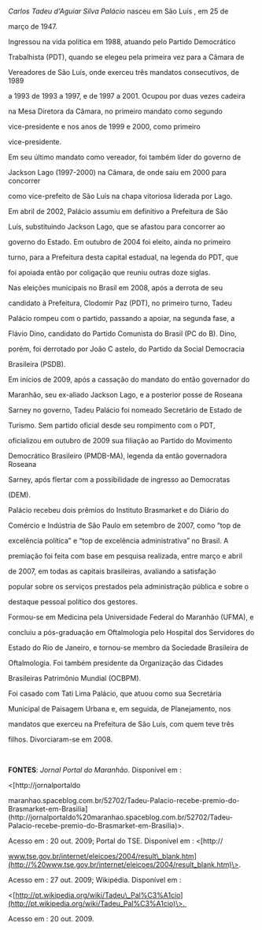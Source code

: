 

 



 



*Carlos Tadeu d'Aguiar Silva Palácio* nasceu em São Luís , em 25 de

março de 1947.



Ingressou na vida política em 1988, atuando pelo Partido Democrático

Trabalhista (PDT), quando se elegeu pela primeira vez para a Câmara de

Vereadores de São Luís, onde exerceu três mandatos consecutivos, de 1989

a 1993 de 1993 a 1997, e de 1997 a 2001. Ocupou por duas vezes cadeira

na Mesa Diretora da Câmara, no primeiro mandato como segundo

vice-presidente e nos anos de 1999 e 2000, como primeiro

vice-presidente.



Em seu último mandato como vereador, foi também líder do governo de

Jackson Lago (1997-2000) na Câmara, de onde saiu em 2000 para concorrer

como vice-prefeito de São Luís na chapa vitoriosa liderada por Lago.



Em abril de 2002, Palácio assumiu em definitivo a Prefeitura de São

Luís, substituindo Jackson Lago, que se afastou para concorrer ao

governo do Estado. Em outubro de 2004 foi eleito, ainda no primeiro

turno, para a Prefeitura desta capital estadual, na legenda do PDT, que

foi apoiada então por coligação que reuniu outras doze siglas.



Nas eleições municipais no Brasil em 2008, após a derrota de seu

candidato à Prefeitura, Clodomir Paz (PDT), no primeiro turno, Tadeu

Palácio rompeu com o partido, passando a apoiar, na segunda fase, a

Flávio Dino, candidato do Partido Comunista do Brasil (PC do B). Dino,

porém, foi derrotado por João C astelo, do Partido da Social Democracia

Brasileira (PSDB).



Em inícios de 2009, após a cassação do mandato do então governador do

Maranhão, seu ex-aliado Jackson Lago, e a posterior posse de Roseana

Sarney no governo, Tadeu Palácio foi nomeado Secretário de Estado de

Turismo. Sem partido oficial desde seu rompimento com o PDT,  

oficializou em outubro de 2009 sua filiação ao Partido do Movimento

Democrático Brasileiro (PMDB-MA), legenda da então governadora Roseana

Sarney, após flertar com a possibilidade de ingresso ao Democratas

(DEM).



Palácio recebeu dois prêmios do Instituto Brasmarket e do Diário do

Comércio e Indústria de São Paulo em setembro de 2007, como “top de

excelência política” e “top de excelência administrativa” no Brasil. A

premiação foi feita com base em pesquisa realizada, entre março e abril

de 2007, em todas as capitais brasileiras, avaliando a satisfação

popular sobre os serviços prestados pela administração pública e sobre o

destaque pessoal político dos gestores.



Formou-se em Medicina pela Universidade Federal do Maranhão (UFMA), e

concluiu a pós-graduação em Oftalmologia pelo Hospital dos Servidores do

Estado do Rio de Janeiro, e tornou-se membro da Sociedade Brasileira de

Oftalmologia. Foi também presidente da Organização das Cidades

Brasileiras Patrimônio Mundial (OCBPM).



Foi casado com Tati Lima Palácio, que atuou como sua Secretária

Municipal de Paisagem Urbana e, em seguida, de Planejamento, nos

mandatos que exerceu na Prefeitura de São Luís, com quem teve três

filhos. Divorciaram-se em 2008.



 



**FONTES**: *Jornal Portal do Maranhão*. Disponível em :

\<[http://jornalportaldo

maranhao.spaceblog.com.br/52702/Tadeu-Palacio-recebe-premio-do-Brasmarket-em-Brasilia](http://jornalportaldo%20maranhao.spaceblog.com.br/52702/Tadeu-Palacio-recebe-premio-do-Brasmarket-em-Brasilia)\>.

Acesso em : 20 out. 2009; Portal do TSE. Disponível em : \<[http://

www.tse.gov.br/internet/eleicoes/2004/result\_blank.htm](http://%20www.tse.gov.br/internet/eleicoes/2004/result_blank.htm)\>.

Acesso em : 27 out. 2009; Wikipédia. Disponível em :

\<[http://pt.wikipedia.org/wiki/Tadeu\_Pal%C3%A1cio](http://pt.wikipedia.org/wiki/Tadeu_Pal%C3%A1cio)\>. 



Acesso em : 20 out. 2009.



 



 



 



 



 



 



 



 



 



 

